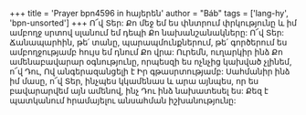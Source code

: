 +++
title = 'Prayer bpn4596 in հայերեն'
author = "Báb"
tags = ['lang-hy', 'bpn-unsorted']
+++
Ո՜վ Տեր: Քո մեջ եմ ես փնտրում փրկությունը և իմ ամբողջ սրտով սլանում եմ դեպի Քո նախանշանակները:
	Ո՜վ Տեր: Ճանապարհին, թե՛ տանը, պարապմունքներում, թե՛ գործերում ես ամբողջությամբ հույս եմ դնում Քո վրա:
	Ուրեմն, ուղարկիր ինձ Քո ամենաբավարար օգնությունը, որպեսզի ես ոչնչից կախված չլինեմ, ո՜վ Դու, Ով անգերազանցելի է Իր գթասրտությամբ:
	Սահմանիր ինձ իմ մասը, ո՜վ Տեր, ինչպես կկամենաս և արա այնպես, որ ես բավարարվեմ այն ամենով, ինչ Դու ինձ նախատեսել ես:
	Քեզ է պատկանում հրամայելու անսահման իշխանությունը:
